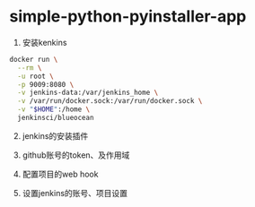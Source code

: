 # simple-python-pyinstaller-app

1. 安装kenkins

```bash
docker run \
  --rm \
  -u root \
  -p 9009:8080 \
  -v jenkins-data:/var/jenkins_home \
  -v /var/run/docker.sock:/var/run/docker.sock \
  -v "$HOME":/home \
  jenkinsci/blueocean
```

2. jenkins的安装插件


3. github账号的token、及作用域

4. 配置项目的web hook

5. 设置jenkins的账号、项目设置